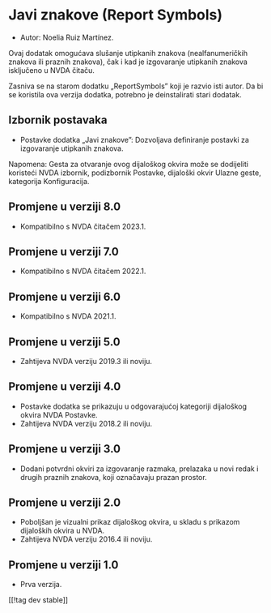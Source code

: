 # Javi znakove (Report Symbols) #

*	Autor: Noelia Ruiz Martínez.

Ovaj dodatak omogućava slušanje utipkanih znakova (nealfanumeričkih znakova
ili praznih znakova), čak i kad je izgovaranje utipkanih znakova isključeno
u NVDA čitaču.

Zasniva se na starom dodatku „ReportSymbols” koji je razvio isti autor. Da
bi se koristila ova verzija dodatka, potrebno je deinstalirati stari
dodatak.

## Izbornik postavaka ##
*	Postavke dodatka „Javi znakove”: Dozvoljava definiranje postavki za
  izgovaranje utipkanih znakova.

Napomena: Gesta za otvaranje ovog dijaloškog okvira može se dodijeliti
koristeći NVDA izbornik, podizbornik Postavke, dijaloški okvir Ulazne geste,
kategorija Konfiguracija.

## Promjene u verziji 8.0
* Kompatibilno s NVDA čitačem 2023.1.

## Promjene u verziji 7.0
* Kompatibilno s NVDA čitačem 2022.1.

## Promjene u verziji 6.0
* Kompatibilno s NVDA 2021.1.

## Promjene u verziji 5.0 ##
*	Zahtijeva NVDA verziju 2019.3 ili noviju.

## Promjene u verziji 4.0 ##
* Postavke dodatka se prikazuju u odgovarajućoj kategoriji dijaloškog okvira
  NVDA Postavke.
* Zahtijeva NVDA verziju 2018.2 ili noviju.

## Promjene u verziji 3.0 ##
* Dodani potvrdni okviri za izgovaranje razmaka, prelazaka u novi redak i
  drugih praznih znakova, koji označavaju prazan prostor.

## Promjene u verziji 2.0 ##
*	Poboljšan je vizualni prikaz dijaloškog okvira, u skladu s prikazom
  dijaloških okvira u NVDA.
*	Zahtijeva NVDA verziju 2016.4 ili noviju.

## Promjene u verziji 1.0 ##
*	Prva verzija.

[[!tag dev stable]]

